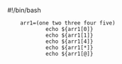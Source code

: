 #!/bin/bash

        arr1=(one two three four five)
                echo ${arr1[0]}
                echo ${arr1[1]}
                echo ${arr1[4]}
                echo ${arr1[*]}
                echo ${arr1[@]}
